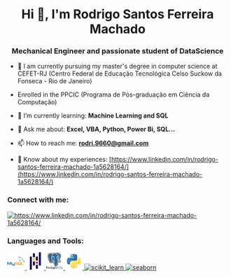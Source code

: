 <h1 align="center">Hi 👋, I'm Rodrigo Santos Ferreira Machado</h1>
<h3 align="center">Mechanical Engineer and passionate student of DataScience</h3>

- 🔭 I am currently pursuing my master's degree in computer science at CEFET-RJ (Centro Federal de Educação Tecnológica Celso Suckow da Fonseca - Rio de Janeiro)
- Enrolled in the PPCIC (Programa de Pós-graduação em Ciência da Computação)

- 🌱 I’m currently learning: **Machine Learning and SQL**

- 💬 Ask me about: **Excel, VBA, Python, Power Bi, SQL...**

- 📫 How to reach me: **rodri.9660@gmail.com**

- 📄 Know about my experiences: [https://www.linkedin.com/in/rodrigo-santos-ferreira-machado-1a5628164/](https://www.linkedin.com/in/rodrigo-santos-ferreira-machado-1a5628164/)

<h3 align="left">Connect with me:</h3>
<p align="left">
<a href="https://linkedin.com/in/https://www.linkedin.com/in/rodrigo-santos-ferreira-machado-1a5628164/" target="blank"><img align="center" src="https://raw.githubusercontent.com/rahuldkjain/github-profile-readme-generator/master/src/images/icons/Social/linked-in-alt.svg" alt="https://www.linkedin.com/in/rodrigo-santos-ferreira-machado-1a5628164/" height="30" width="40" /></a>
</p>

<h3 align="left">Languages and Tools:</h3>
<p align="left"> <a href="https://www.mysql.com/" target="_blank" rel="noreferrer"> <img src="https://raw.githubusercontent.com/devicons/devicon/master/icons/mysql/mysql-original-wordmark.svg" alt="mysql" width="40" height="40"/> </a> <a href="https://pandas.pydata.org/" target="_blank" rel="noreferrer"> <img src="https://raw.githubusercontent.com/devicons/devicon/2ae2a900d2f041da66e950e4d48052658d850630/icons/pandas/pandas-original.svg" alt="pandas" width="40" height="40"/> </a> <a href="https://www.postgresql.org" target="_blank" rel="noreferrer"> <img src="https://raw.githubusercontent.com/devicons/devicon/master/icons/postgresql/postgresql-original-wordmark.svg" alt="postgresql" width="40" height="40"/> </a> <a href="https://www.python.org" target="_blank" rel="noreferrer"> <img src="https://raw.githubusercontent.com/devicons/devicon/master/icons/python/python-original.svg" alt="python" width="40" height="40"/> </a> <a href="https://scikit-learn.org/" target="_blank" rel="noreferrer"> <img src="https://upload.wikimedia.org/wikipedia/commons/0/05/Scikit_learn_logo_small.svg" alt="scikit_learn" width="40" height="40"/> </a> <a href="https://seaborn.pydata.org/" target="_blank" rel="noreferrer"> <img src="https://seaborn.pydata.org/_images/logo-mark-lightbg.svg" alt="seaborn" width="40" height="40"/> </a> </p>
